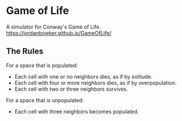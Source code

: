 # Game of Life #

A simulator for Conway's Game of Life. https://jordanbowker.github.io/GameOfLife/

## The Rules ##

For a space that is populated:

* Each cell with one or no neighbors dies, as if by solitude.
* Each cell with four or more neighbors dies, as if by overpopulation.
* Each cell with two or three neighbors survives.

For a space that is unpopulated:

* Each cell with three neighbors becomes populated.